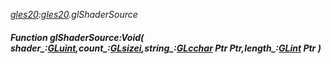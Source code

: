 _[gles20](../../modules/gles20/gles20-module.md):[gles20](../../modules/gles20/gles20-module.md).glShaderSource_
##### Function glShaderSource:Void( shader_:[GLuint](../../modules/gles20/gles20-gluint.md),count_:[GLsizei](../../modules/gles20/gles20-glsizei.md),string_:[GLcchar](../../modules/gles20/gles20-glcchar.md) Ptr Ptr,length_:[GLint](../../modules/gles20/gles20-glint.md) Ptr )
